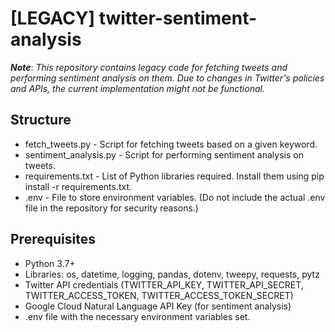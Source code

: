 # [LEGACY] twitter-sentiment-analysis

***Note***: *This repository contains legacy code for fetching tweets and performing sentiment analysis on them.
Due to changes in Twitter's policies and APIs, the current implementation might not be functional.*

## Structure

- fetch_tweets.py - Script for fetching tweets based on a given keyword.
- sentiment_analysis.py - Script for performing sentiment analysis on tweets.
- requirements.txt - List of Python libraries required. Install them using pip install -r requirements.txt.
- .env - File to store environment variables. (Do not include the actual .env file in the repository for security reasons.)

## Prerequisites

- Python 3.7+
- Libraries: os, datetime, logging, pandas, dotenv, tweepy, requests, pytz
- Twitter API credentials (TWITTER_API_KEY, TWITTER_API_SECRET, TWITTER_ACCESS_TOKEN, TWITTER_ACCESS_TOKEN_SECRET)
- Google Cloud Natural Language API Key (for sentiment analysis)
- .env file with the necessary environment variables set.
